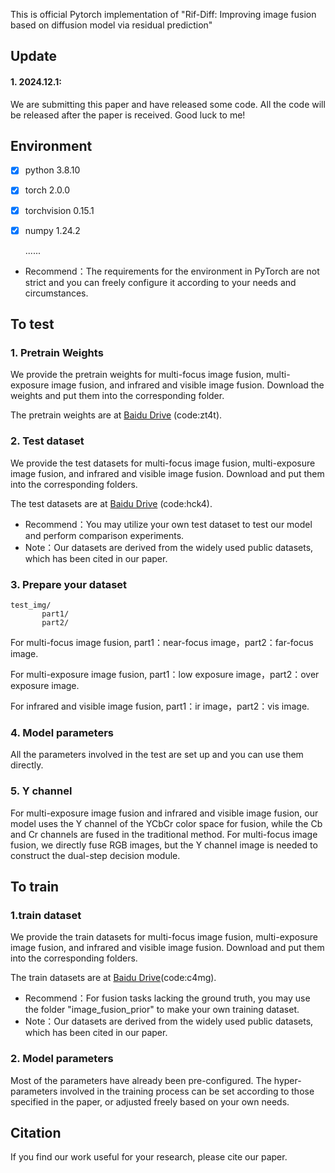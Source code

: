 This is official Pytorch implementation of "Rif-Diff: Improving image fusion based on diffusion model via residual prediction"

## Update
#### 1. 2024.12.1: 
We are submitting this paper and have released some code. All the code will be released after the paper is received. Good luck to me!

## Environment
 - [x] python 3.8.10
 - [x] torch 2.0.0
 - [x] torchvision 0.15.1
 - [x] numpy 1.24.2
 
   ......
 - Recommend：The requirements for the environment in PyTorch are not strict and you can freely configure it according to your needs and circumstances.

## To test
### 1. Pretrain Weights
We provide the pretrain weights for multi-focus image fusion, multi-exposure image fusion, and infrared and visible image fusion. Download the weights and put them into the corresponding folder.

The pretrain weights are at [Baidu Drive](https://pan.baidu.com/s/1my79LIUVnW2uwN8iAIU1PQ?pwd=zt4t) (code:zt4t).

### 2. Test dataset
We provide the test datasets for multi-focus image fusion, multi-exposure image fusion, and infrared and visible image fusion. Download and put them into the corresponding folders.

The test datasets are at [Baidu Drive](https://pan.baidu.com/s/1hSLfkC5YurIQvi8yvqxX-w?pwd=hck4) (code:hck4). 

- Recommend：You may utilize your own test dataset to test our model and perform comparison experiments.
- Note：Our datasets are derived from the widely used public datasets, which has been cited in our paper.

### 3. Prepare your dataset
    test_img/
           part1/
           part2/
For multi-focus image fusion, part1：near-focus image，part2：far-focus image.

For multi-exposure image fusion, part1：low exposure image，part2：over exposure image.

For infrared and visible image fusion, part1：ir image，part2：vis image.

### 4. Model parameters
All the parameters involved in the test are set up and you can use them directly.

### 5. Y channel
For multi-exposure image fusion and infrared and visible image fusion, our model uses the Y channel of the YCbCr color space for fusion, while the Cb and Cr channels are fused in the traditional method.
For multi-focus image fusion, we directly fuse RGB images, but the Y channel image is needed to construct the dual-step decision module.
## To train 
### 1.train dataset
We provide the train datasets for multi-focus image fusion, multi-exposure image fusion, and infrared and visible image fusion. Download and put them into the corresponding folders.

The train datasets are at [Baidu Drive](https://pan.baidu.com/s/1-xRZTi6x142EZOojRumawA?pwd=c4mg)(code:c4mg). 

- Recommend：For fusion tasks lacking the ground truth, you may use the folder "image_fusion_prior" to make your own training dataset.
- Note：Our datasets are derived from the widely used public datasets, which has been cited in our paper.

### 2. Model parameters
Most of the parameters have already been pre-configured. The hyper-parameters involved in the training process can be set according to those specified in the paper, or adjusted freely based on your own needs.


## Citation
If you find our work useful for your research, please cite our paper.

